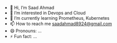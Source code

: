- 👋 Hi, I’m Saad Ahmad
- 👀 I’m interested in Devops and Cloud
- 🌱 I’m currently learning Prometheus, Kubernetes
- 📫 How to reach me saadahmad8924@gmail.com
- 😄 Pronouns: ...
- ⚡ Fun fact: ...

<!---
thisissaad/thisissaad is a ✨ special ✨ repository because its `README.md` (this file) appears on your GitHub profile.
You can click the Preview link to take a look at your changes.
--->
